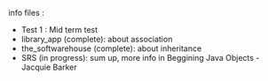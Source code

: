info files :
- Test 1 : Mid term test
- library_app (complete): about association 
- the_softwarehouse (complete): about inheritance
- SRS (in progress): sum up, more info in Beggining Java Objects - Jacquie Barker 
